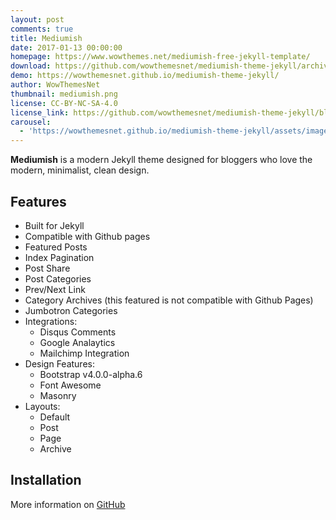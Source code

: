 ```yaml
---
layout: post
comments: true
title: Mediumish
date: 2017-01-13 00:00:00
homepage: https://www.wowthemes.net/mediumish-free-jekyll-template/
download: https://github.com/wowthemesnet/mediumish-theme-jekyll/archive/master.zip
demo: https://wowthemesnet.github.io/mediumish-theme-jekyll/
author: WowThemesNet
thumbnail: mediumish.png
license: CC-BY-NC-SA-4.0
license_link: https://github.com/wowthemesnet/mediumish-theme-jekyll/blob/master/LICENSE.txt
carousel:
  - 'https://wowthemesnet.github.io/mediumish-theme-jekyll/assets/images/mediumish-jekyll-template.png'
---
```


**Mediumish** is a modern Jekyll theme designed for bloggers who love the modern, minimalist, clean design.

## Features

* Built for Jekyll
* Compatible with Github pages
* Featured Posts
* Index Pagination
* Post Share
* Post Categories
* Prev/Next Link
* Category Archives (this featured is not compatible with Github Pages)
* Jumbotron Categories
* Integrations:
  * Disqus Comments
  * Google Analaytics
  * Mailchimp Integration
* Design Features:
  * Bootstrap v4.0.0-alpha.6
  * Font Awesome
  * Masonry
* Layouts:
  * Default
  * Post
  * Page
  * Archive

## Installation

More information on [GitHub](https://github.com/wowthemesnet/mediumish-theme-jekyll/)
